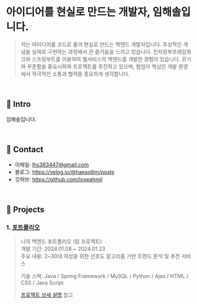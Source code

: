 # 아이디어를 현실로 만드는 개발자, 임해솔입니다.
> 저는 아이디어를 코드로 옮겨 현실로 만드는 백엔드 개발자입니다.
> 추상적인 개념을 실제로 구현하는 과정에서 큰 즐거움을 느끼고 있습니다.
> 전자정부프레임워크와 스프링부트를 이용하여 웹서비스의 백엔드를 개발한 경험이 있습니다.
> 끈기와 꾸준함을 중요시하여 프로젝트를 추진하고 있으며, 협업이 핵심인 개발 환경에서 적극적인 소통과 협력을 중요하게 생각합니다.
</br>

## :pushpin: Intro
임해솔입니다.

</br>

## :pushpin: Contact
- 이메일: lhs363447@gmail.com
- 블로그: https://velog.io/@haesollim/posts
- 깃허브: https://github.com/loseahmil

</br>

## :pushpin: Projects
### 1. [포트폴리오](https://github.com/2023-SMHRD-IS-AI1/RepoUp)
>나의 백엔드 포트폴리오 (팀 프로젝트)  
>개발 기간: 2024.01.08 ~ 2024.01.23  
>주요 내용: 2~30대 여성을 위한 선호도 알고리즘 기반 트렌드 분석 및 추천 서비스
>
>기술 스택: Java / Spring Framework / MySQL / Python / Ajax / HTML / CSS / Java Script
>  
>[프로젝트 상세 설명](https://github.com/2023-SMHRD-IS-AI1/RepoUp) 참고
